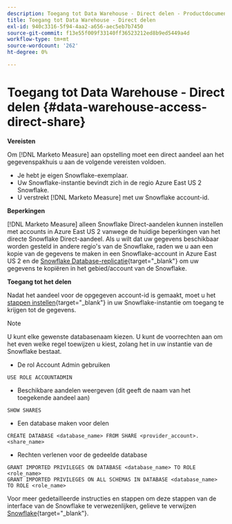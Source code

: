 ```yaml
---
description: Toegang tot Data Warehouse - Direct delen - Productdocumentatie
title: Toegang tot Data Warehouse - Direct delen
exl-id: 940c3316-5f94-4aa2-a656-aec5eb7b7450
source-git-commit: f13e55f009f33140ff36523212ed8b9ed5449a4d
workflow-type: tm+mt
source-wordcount: '262'
ht-degree: 0%

---
```


# Toegang tot Data Warehouse - Direct delen {#data-warehouse-access-direct-share}

**Vereisten**

Om [!DNL Marketo Measure] aan opstelling moet een direct aandeel aan het gegevenspakhuis u aan de volgende vereisten voldoen.

* Je hebt je eigen Snowflake-exemplaar.
* Uw Snowflake-instantie bevindt zich in de regio Azure East US 2 Snowflake.
* U verstrekt [!DNL Marketo Measure] met uw Snowflake account-id.

**Beperkingen**

[!DNL Marketo Measure] alleen Snowflake Direct-aandelen kunnen instellen met accounts in Azure East US 2 vanwege de huidige beperkingen van het directe Snowflake Direct-aandeel. Als u wilt dat uw gegevens beschikbaar worden gesteld in andere regio&#39;s van de Snowflake, raden we u aan een kopie van de gegevens te maken in een Snowflake-account in Azure East US 2 en de [Snowflake Database-replicatie](https://docs.snowflake.com/en/user-guide/database-replication-intro.html){target=&quot;_blank&quot;} om uw gegevens te kopiëren in het gebied/account van de Snowflake.

**Toegang tot het delen**

Nadat het aandeel voor de opgegeven account-id is gemaakt, moet u het [stappen instellen](https://docs.snowflake.com/en/user-guide/data-share-consumers.html){target=&quot;_blank&quot;} in uw Snowflake-instantie om toegang te krijgen tot de gegevens.

>[!NOTE]
>
>U kunt elke gewenste databasenaam kiezen. U kunt de voorrechten aan om het even welke regel toewijzen u kiest, zolang het in uw instantie van de Snowflake bestaat.

* De rol Account Admin gebruiken

```
USE ROLE ACCOUNTADMIN
```

* Beschikbare aandelen weergeven (dit geeft de naam van het toegekende aandeel aan)

```
SHOW SHARES
```

* Een database maken voor delen

```
CREATE DATABASE <database_name> FROM SHARE <provider_account>.<share_name>
```

* Rechten verlenen voor de gedeelde database

```
GRANT IMPORTED PRIVILEGES ON DATABASE <database_name> TO ROLE <role_name>
GRANT IMPORTED PRIVILEGES ON ALL SCHEMAS IN DATABASE <database_name> TO ROLE <role_name>
```

Voor meer gedetailleerde instructies en stappen om deze stappen van de interface van de Snowflake te verwezenlijken, gelieve te verwijzen [Snowflake](https://docs.snowflake.com/en/user-guide/data-share-consumers.html){target=&quot;_blank&quot;}.
